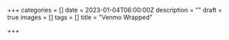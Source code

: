 +++
categories = []
date = 2023-01-04T06:00:00Z
description = ""
draft = true
images = []
tags = []
title = "Venmo Wrapped"

+++
